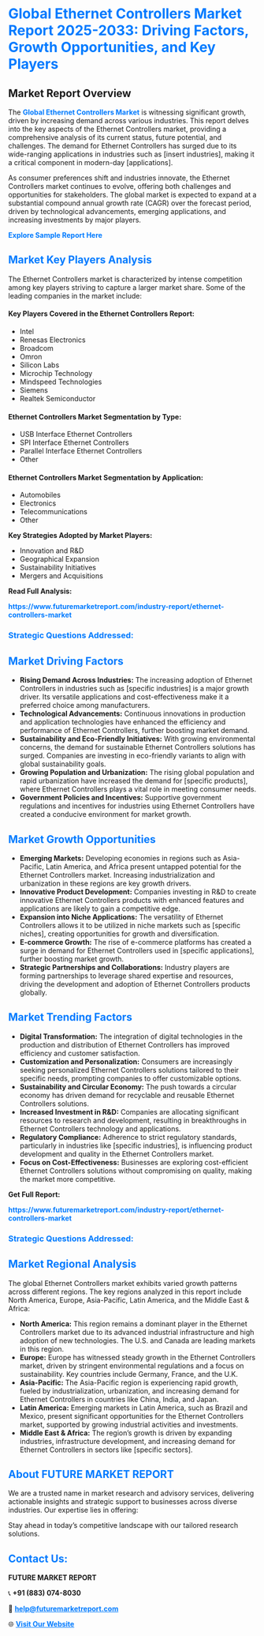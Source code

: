 <h1 style="color: #007BFF;">Global Ethernet Controllers Market Report 2025-2033: Driving Factors, Growth Opportunities, and Key Players</h1>

<section id="overview">
<h2>Market Report Overview</h2>
<p>The <a href="https://www.futuremarketreport.com/industry-report/ethernet-controllers-market" style="color: #007BFF; text-decoration: none;"><strong>Global Ethernet Controllers Market</strong></a> is witnessing significant growth, driven by increasing demand across various industries. This report delves into the key aspects of the Ethernet Controllers market, providing a comprehensive analysis of its current status, future potential, and challenges. The demand for Ethernet Controllers has surged due to its wide-ranging applications in industries such as [insert industries], making it a critical component in modern-day [applications].</p>
<p>As consumer preferences shift and industries innovate, the Ethernet Controllers market continues to evolve, offering both challenges and opportunities for stakeholders. The global market is expected to expand at a substantial compound annual growth rate (CAGR) over the forecast period, driven by technological advancements, emerging applications, and increasing investments by major players.</p>
</section>

<section id="overview">
<p><a href="https://www.futuremarketreport.com/request-sample/reportId=85406" style="color: #007BFF; text-decoration: none;"><strong>Explore Sample Report Here</strong></a></p>
</section>

<section id="key-players">
<h2 style="color: #007BFF;">Market Key Players Analysis</h2>
<p>The Ethernet Controllers market is characterized by intense competition among key players striving to capture a larger market share. Some of the leading companies in the market include:</p>
<h4>Key Players Covered in the Ethernet Controllers Report:</h4>
<ul><li>Intel</li><li>Renesas Electronics</li><li>Broadcom</li><li>Omron</li><li>Silicon Labs</li><li>Microchip Technology</li><li>Mindspeed Technologies</li><li>Siemens</li><li>Realtek Semiconductor</li></ul>
<h4>Ethernet Controllers Market Segmentation by Type:</h4>
<ul><li>USB Interface Ethernet Controllers</li><li>SPI Interface Ethernet Controllers</li><li>Parallel Interface Ethernet Controllers</li><li>Other</li></ul>

<h4>Ethernet Controllers Market Segmentation by Application:</h4>
<ul><li>Automobiles</li><li>Electronics</li><li>Telecommunications</li><li>Other</li></ul>
<p><strong>Key Strategies Adopted by Market Players:</strong></p>
<ul>
<li>Innovation and R&D</li>
<li>Geographical Expansion</li>
<li>Sustainability Initiatives</li>
<li>Mergers and Acquisitions</li>
</ul>
</section>

<section>
<p><strong>Read Full Analysis: </strong></p><a href="https://www.futuremarketreport.com/industry-report/ethernet-controllers-market" style="color: #007BFF; text-decoration: none;"><strong>https://www.futuremarketreport.com/industry-report/ethernet-controllers-market</strong></a>
<h3 style="color: #007BFF;">Strategic Questions Addressed:</h3>
</section>

<section id="driving-factors">
<h2 style="color: #007BFF;">Market Driving Factors</h2>
<ul>
<li><strong>Rising Demand Across Industries:</strong> The increasing adoption of Ethernet Controllers in industries such as [specific industries] is a major growth driver. Its versatile applications and cost-effectiveness make it a preferred choice among manufacturers.</li>
<li><strong>Technological Advancements:</strong> Continuous innovations in production and application technologies have enhanced the efficiency and performance of Ethernet Controllers, further boosting market demand.</li>
<li><strong>Sustainability and Eco-Friendly Initiatives:</strong> With growing environmental concerns, the demand for sustainable Ethernet Controllers solutions has surged. Companies are investing in eco-friendly variants to align with global sustainability goals.</li>
<li><strong>Growing Population and Urbanization:</strong> The rising global population and rapid urbanization have increased the demand for [specific products], where Ethernet Controllers plays a vital role in meeting consumer needs.</li>
<li><strong>Government Policies and Incentives:</strong> Supportive government regulations and incentives for industries using Ethernet Controllers have created a conducive environment for market growth.</li>
</ul>
</section>

<section id="growth-opportunities">
<h2 style="color: #007BFF;">Market Growth Opportunities</h2>
<ul>
<li><strong>Emerging Markets:</strong> Developing economies in regions such as Asia-Pacific, Latin America, and Africa present untapped potential for the Ethernet Controllers market. Increasing industrialization and urbanization in these regions are key growth drivers.</li>
<li><strong>Innovative Product Development:</strong> Companies investing in R&D to create innovative Ethernet Controllers products with enhanced features and applications are likely to gain a competitive edge.</li>
<li><strong>Expansion into Niche Applications:</strong> The versatility of Ethernet Controllers allows it to be utilized in niche markets such as [specific niches], creating opportunities for growth and diversification.</li>
<li><strong>E-commerce Growth:</strong> The rise of e-commerce platforms has created a surge in demand for Ethernet Controllers used in [specific applications], further boosting market growth.</li>
<li><strong>Strategic Partnerships and Collaborations:</strong> Industry players are forming partnerships to leverage shared expertise and resources, driving the development and adoption of Ethernet Controllers products globally.</li>
</ul>
</section>

<section id="trending-factors">
<h2 style="color: #007BFF;">Market Trending Factors</h2>
<ul>
<li><strong>Digital Transformation:</strong> The integration of digital technologies in the production and distribution of Ethernet Controllers has improved efficiency and customer satisfaction.</li>
<li><strong>Customization and Personalization:</strong> Consumers are increasingly seeking personalized Ethernet Controllers solutions tailored to their specific needs, prompting companies to offer customizable options.</li>
<li><strong>Sustainability and Circular Economy:</strong> The push towards a circular economy has driven demand for recyclable and reusable Ethernet Controllers solutions.</li>
<li><strong>Increased Investment in R&D:</strong> Companies are allocating significant resources to research and development, resulting in breakthroughs in Ethernet Controllers technology and applications.</li>
<li><strong>Regulatory Compliance:</strong> Adherence to strict regulatory standards, particularly in industries like [specific industries], is influencing product development and quality in the Ethernet Controllers market.</li>
<li><strong>Focus on Cost-Effectiveness:</strong> Businesses are exploring cost-efficient Ethernet Controllers solutions without compromising on quality, making the market more competitive.</li>
</ul>
</section>

<section>
<p><strong>Get Full Report: </strong></p><a href="https://www.futuremarketreport.com/industry-report/ethernet-controllers-market" style="color: #007BFF; text-decoration: none;"><strong>https://www.futuremarketreport.com/industry-report/ethernet-controllers-market</strong></a>
<h3 style="color: #007BFF;">Strategic Questions Addressed:</h3>
</section>


<section id="regional-analysis">
<h2 style="color: #007BFF;">Market Regional Analysis</h2>
<p>The global Ethernet Controllers market exhibits varied growth patterns across different regions. The key regions analyzed in this report include North America, Europe, Asia-Pacific, Latin America, and the Middle East & Africa:</p>
<ul>
<li><strong>North America:</strong> This region remains a dominant player in the Ethernet Controllers market due to its advanced industrial infrastructure and high adoption of new technologies. The U.S. and Canada are leading markets in this region.</li>
<li><strong>Europe:</strong> Europe has witnessed steady growth in the Ethernet Controllers market, driven by stringent environmental regulations and a focus on sustainability. Key countries include Germany, France, and the U.K.</li>
<li><strong>Asia-Pacific:</strong> The Asia-Pacific region is experiencing rapid growth, fueled by industrialization, urbanization, and increasing demand for Ethernet Controllers in countries like China, India, and Japan.</li>
<li><strong>Latin America:</strong> Emerging markets in Latin America, such as Brazil and Mexico, present significant opportunities for the Ethernet Controllers market, supported by growing industrial activities and investments.</li>
<li><strong>Middle East & Africa:</strong> The region’s growth is driven by expanding industries, infrastructure development, and increasing demand for Ethernet Controllers in sectors like [specific sectors].</li>
</ul>
</section>

<footer>
<h2 style="color: #007BFF;">About FUTURE MARKET REPORT</h2>
<p>We are a trusted name in market research and advisory services, delivering actionable insights and strategic support to businesses across diverse industries. Our expertise lies in offering:</p>

<p>Stay ahead in today’s competitive landscape with our tailored research solutions.</p>

<h2 style="color: #007BFF;">Contact Us:</h2>
<p><strong>FUTURE MARKET REPORT</strong></p>
<p>📞 <strong>+91 (883) 074-8030</strong></p>
<p>📧 <strong><a href="mailto:help@futuremarketreport.com" style="color: #007BFF;">help@futuremarketreport.com</a></strong></p>
<p>🌐 <strong><a href="https://www.futuremarketreport.com/" style="color: #007BFF;">Visit Our Website</a></strong></p>
</footer>